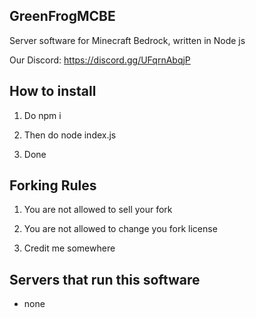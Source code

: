 ## GreenFrogMCBE 

Server software for Minecraft Bedrock, written in Node js

Our Discord: https://discord.gg/UFqrnAbqjP


## How to install

1. Do npm i

2. Then do node index.js

3. Done

## Forking Rules

1. You are not allowed to sell your fork

2. You are not allowed to change you fork license

3. Credit me somewhere

## Servers that run this software

- none
